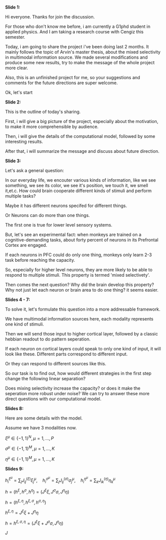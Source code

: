 **Slide 1:**

Hi everyone. Thanks for join the discussion.

For those who don't know me before, i am currently a G1phd student in applied physics. And I am taking a research course with Cengiz this semester. 

Today, i am going to share the project i've been doing last 2 months. It mainly follows the topic of Arvin's master thesis, about the mixed selectivity in multimodal information source. We made several modifications and produce some new results, try to make the message of the whole project more clear. 

Also, this is an unfinished project for me, so your suggestions and comments for the future directions are super welcome. 

Ok, let's start 



**Slide 2:**

This is the outline of today's sharing.

First, i will give a big picture of the project, especially about the motivation, to make it more comprehensible by audience.

Then, i will give the details of the computational model, followed by some interesting results. 

After that, i will summarize the message and discuss about future direction.



**Slide 3:**

Let's ask a general question:

In our everyday life, we encouter various kinds of information, like we see something, we see its color, we see it's position, we touch it, we smell it,et.c. How could brain cooperate different kinds of stimuli and perform multiple tasks? 

Maybe it has different neurons specifed for different things. 

Or Neurons can do more than one things. 

The first one is true for lower level sensory systems.

But, let's see an experimental fact:  when monkeys are trained on a cognitive-demanding tasks, about forty percent of neurons in its Prefrontal Cortex are engaged. 

If each neurons in PFC could do only one thing, monkeys only learn 2-3 task before reaching the capacity. 

So, especially for higher level neurons, they are more likely to be able to respond to multiple stimuli. This property is termed 'mixed selectivety'. 

Then comes the next question? Why did the brain develop this property? Why not just let each neuron or brain area to do one thing? it seems easier. 



**Slides 4 - 7:**

To solve it, let's formulate this question into a more addressable framework.

We have multimodal information sources here, each modality represents one kind of stimuli. 

Then we will send those input to higher cortical layer, followed by a classic hebbian readout to do pattern seperation. 

If each neuron on cortical layers could speak to only one kind of input, it will look like these. Different parts correspond to different input.

Or they can respond to different sources like this. 

So our task is to find out, how would different strategies in the first step change the following linear separation? 

Does mixing selectivity increase the capacity? or does it make the seperation more robust under noise?  We can try to answer these more direct questions with our computational model.  



**Slides 8:**

Here are some details with the model. 

Assume we have 3 modalities now. 

$\xi^\mu\in\{-1,1\}^N, \mu = 1,\dots,P$

$\sigma^\mu\in\{-1,1\}^M, \mu = 1,\dots,K$

$\eta^\mu\in\{-1,1\}^M, \mu = 1,\dots,K$

**Slides 9:**

$h_{i}^{\xi^\mu}=\sum_{j} J_{i j}^{(\xi)} \xi_{j}^{\mu}, \quad h_{i}^{\sigma^\mu}=\sum_{j} J_{i j}^{(\sigma)} \sigma_{j}^{\mu}, \quad h_{i}^{\eta^\mu}=\sum_{k} J_{i k}^{(\eta)} \eta_{k}^{\mu}$ 

$h = (h^\xi,h^\sigma,h^\eta) = (J^\xi\xi,J^\sigma\sigma,J^\eta\eta)$

$h = (h^{\xi,\eta},h^{\xi,\sigma},h^{\sigma,\eta} )$

$h^{\xi,\eta} = J^\xi\xi+J^\eta\eta$

$h = h^{\xi,\sigma,\eta} = (J^\xi\xi+J^\sigma\sigma,J^\eta\eta)$

$J$

